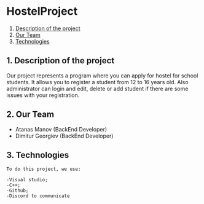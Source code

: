 # HostelProject

1. [Description of the project](#team)
2. [Our Team](#team)
3. [Technologies](#team)





<a name="team"></a>
## 1. Description of the project
  Our project represents a program where you can apply for hostel for school students. It allows you to register a student from 12 to 16 years old. Also administrator can login and edit, delete or add student if there are some issues with your registration.
  
  ## 2. Our Team
  - Atanas Manov (BackEnd Developer)
  - Dimitur Georgiev (BackEnd Developer)
##  3. Technologies
    To do this project, we use: 
    
    -Visual studio; 
    -C++;
    -Github;
    -Discord to communicate

